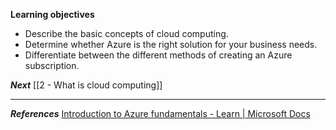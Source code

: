 **Learning objectives**

- Describe the basic concepts of cloud computing.
- Determine whether Azure is the right solution for your business needs.
- Differentiate between the different methods of creating an Azure subscription.

***Next***
[[2 - What is cloud computing]]

---

***References***
[Introduction to Azure fundamentals - Learn | Microsoft Docs](https://docs.microsoft.com/en-us/learn/modules/intro-to-azure-fundamentals/)